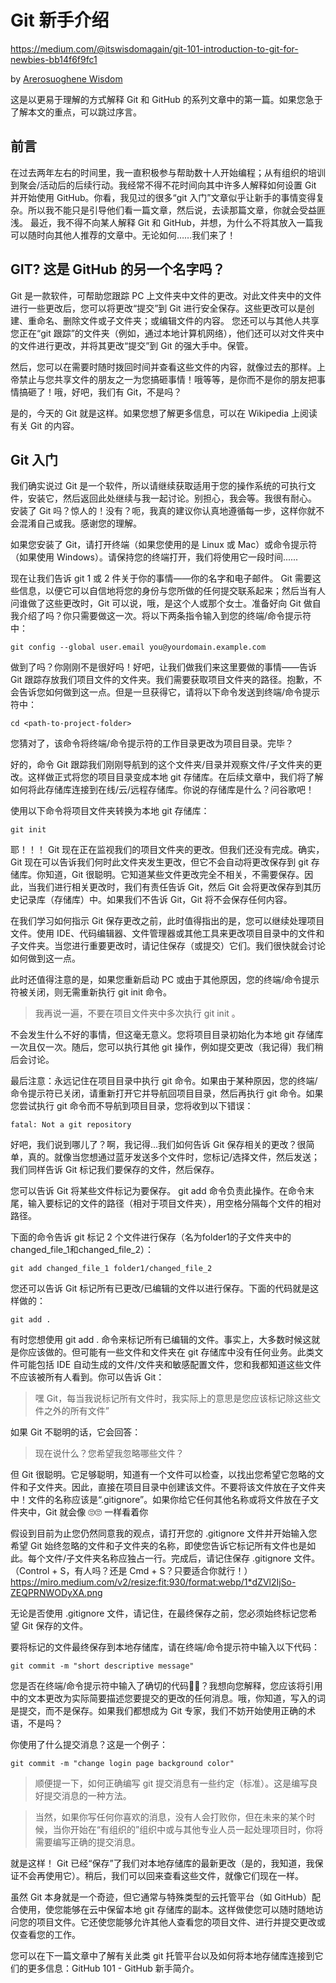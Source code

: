 # Git 新手介绍

<https://medium.com/@itswisdomagain/git-101-introduction-to-git-for-newbies-bb14f6f9fc1>

by [Arerosuoghene Wisdom](https://medium.com/@itswisdomagain)

这是以更易于理解的方式解释 Git 和 GitHub 的系列文章中的第一篇。如果您急于了解本文的重点，可以跳过序言。

## 前言

在过去两年左右的时间里，我一直积极参与帮助数十人开始编程；从有组织的培训到聚会/活动后的后续行动。我经常不得不花时间向其中许多人解释如何设置 Git 并开始使用 GitHub。你看，我见过的很多“git 入门”文章似乎让新手的事情变得复杂。所以我不能只是引导他们看一篇文章，然后说，去读那篇文章，你就会受益匪浅。
最近，我不得不向某人解释 Git 和 GitHub，并想，为什么不将其放入一篇我可以随时向其他人推荐的文章中。无论如何……我们来了！

## GIT? 这是 GitHub 的另一个名字吗？

Git 是一款软件，可帮助您跟踪 PC 上文件夹中文件的更改。对此文件夹中的文件进行一些更改后，您可以将更改“提交”到 Git 进行安全保存。这些更改可以是创建、重命名、删除文件或子文件夹；或编辑文件的内容。
您还可以与其他人共享您正在“git 跟踪”的文件夹（例如，通过本地计算机网络），他们还可以对文件夹中的文件进行更改，并将其更改“提交”到 Git 的强大手中。保管。

然后，您可以在需要时随时拨回时间并查看这些文件的内容，就像过去的那样。上帝禁止与您共享文件的朋友之一为您搞砸事情！哦等等，是你而不是你的朋友把事情搞砸了！哦，好吧，我们有 Git，不是吗？

是的，今天的 Git 就是这样。如果您想了解更多信息，可以在 Wikipedia 上阅读有关 Git 的内容。

## Git 入门

我们确实说过 Git 是一个软件，所以请继续获取适用于您的操作系统的可执行文件，安装它，然后返回此处继续与我一起讨论。别担心，我会等。我很有耐心。
安装了 Git 吗？惊人的！没有？呃，我真的建议你认真地遵循每一步，这样你就不会混淆自己或我。感谢您的理解。

如果您安装了 Git，请打开终端（如果您使用的是 Linux 或 Mac）或命令提示符（如果使用 Windows）。请保持您的终端打开，我们将使用它一段时间......

现在让我们告诉 git 1 或 2 件关于你的事情——你的名字和电子邮件。 Git 需要这些信息，以便它可以自信地将您的身份与您所做的任何提交联系起来；然后当有人问谁做了这些更改时，Git 可以说，哦，是这个人或那个女士。准备好向 Git 做自我介绍了吗？你只需要做这一次。将以下两条指令输入到您的终端/命令提示符中：

``` git config --global user.name “Your Name Comes Here”
git config --global user.email you@yourdomain.example.com
```

做到了吗？你刚刚不是很好吗！好吧，让我们做我们来这里要做的事情——告诉 Git 跟踪存放我们项目文件的文件夹。我们需要获取项目文件夹的路径。抱歉，不会告诉您如何做到这一点。但是一旦获得它，请将以下命令发送到终端/命令提示符中：

```
cd <path-to-project-folder>
```

您猜对了，该命令将终端/命令提示符的工作目录更改为项目目录。完毕？

好的，命令 Git 跟踪我们刚刚导航到的这个文件夹/目录并观察文件/子文件夹的更改。这样做正式将您的项目目录变成本地 git 存储库。在后续文章中，我们将了解如何将此存储库连接到在线/云/远程存储库。你说的存储库是什么？问谷歌吧！

使用以下命令将项目文件夹转换为本地 git 存储库：

```
git init
```

耶！！！ Git 现在正在监视我们的项目文件夹的更改。但我们还没有完成。确实，Git 现在可以告诉我们何时此文件夹发生更改，但它不会自动将更改保存到 git 存储库。你知道，Git 很聪明。它知道某些文件更改完全不相关，不需要保存。因此，当我们进行相关更改时，我们有责任告诉 Git，然后 Git 会将更改保存到其历史记录库（存储库）中。如果我们不告诉 Git，Git 将不会保存任何内容。

在我们学习如何指示 Git 保存更改之前，此时值得指出的是，您可以继续处理项目文件。使用 IDE、代码编辑器、文件管理器或其他工具来更改项目目录中的文件和子文件夹。当您进行重要更改时，请记住保存（或提交）它们。我们很快就会讨论如何做到这一点。

此时还值得注意的是，如果您重新启动 PC 或由于其他原因，您的终端/命令提示符被关闭，则无需重新执行 git init 命令。

> 我再说一遍，不要在项目文件夹中多次执行 git init 。

不会发生什么不好的事情，但这毫无意义。您将项目目录初始化为本地 git 存储库一次且仅一次。随后，您可以执行其他 git 操作，例如提交更改（我记得）我们稍后会讨论。

最后注意：永远记住在项目目录中执行 git 命令。如果由于某种原因，您的终端/命令提示符已关闭，请重新打开它并导航回项目目录，然后再执行 git 命令。如果您尝试执行 git 命令而不导航到项目目录，您将收到以下错误：

```
fatal: Not a git repository
```

好吧，我们说到哪儿了？啊，我记得...我们如何告诉 Git 保存相关的更改？很简单，真的。就像当您想通过蓝牙发送多个文件时，您标记/选择文件，然后发送；我们同样告诉 Git 标记我们要保存的文件，然后保存。

您可以告诉 Git 将某些文件标记为要保存。 git add 命令负责此操作。在命令末尾，输入要标记的文件的路径（相对于项目文件夹），用空格分隔每个文件的相对路径。

下面的命令告诉 git 标记 2 个文件进行保存（名为folder1的子文件夹中的changed_file_1和changed_file_2）：

```
git add changed_file_1 folder1/changed_file_2
```

您还可以告诉 Git 标记所有已更改/已编辑的文件以进行保存。下面的代码就是这样做的：

```
git add .
```

有时您想使用 git add . 命令来标记所有已编辑的文件。事实上，大多数时候这就是你应该做的。但可能有一些文件和文件夹在 git 存储库中没有任何业务。此类文件可能包括 IDE 自动生成的文件/文件夹和敏感配置文件，您和我都知道这些文件不应该被所有人看到。你可以告诉 Git：

> 嘿 Git，每当我说标记所有文件时，我实际上的意思是您应该标记除这些文件之外的所有文件”

如果 Git 不聪明的话，它会回答：

> 现在说什么？您希望我忽略哪些文件？

但 Git 很聪明。它足够聪明，知道有一个文件可以检查，以找出您希望它忽略的文件和子文件夹。因此，直接在项目目录中创建该文件。不要将该文件放在子文件夹中！文件的名称应该是“.gitignore”。如果你给它任何其他名称或将文件放在子文件夹中，Git 就会像 🙄🙄 一样看着你

假设到目前为止您仍然同意我的观点，请打开您的 .gitignore 文件并开始输入您希望 Git 始终忽略的文件和子文件夹的名称，即使您告诉它标记所有文件也是如此。每个文件/子文件夹名称应独占一行。完成后，请记住保存 .gitignore 文件。 （Control + S，有人吗？还是 Cmd + S？只要适合你就行！）
<https://miro.medium.com/v2/resize:fit:930/format:webp/1*dZVl2IjSo-ZEQPRNWODyXA.png>

无论是否使用 .gitignore 文件，请记住，在最终保存之前，您必须始终标记您希望 Git 保存的文件。

要将标记的文件最终保存到本地存储库，请在终端/命令提示符中输入以下代码：

```
git commit -m "short descriptive message"
```

您是否在终端/命令提示符中输入了确切的代码🤦‍♂️？我想向您解释，您应该将引用中的文本更改为实际简要描述您要提交的更改的任何消息。哦，你知道，写入的词是提交，而不是保存。如果我们都想成为 Git 专家，我们不妨开始使用正确的术语，不是吗？

你使用了什么提交消息？这是一个例子：

```
git commit -m "change login page background color"
```

> 顺便提一下，如何正确编写 git 提交消息有一些约定（标准）。这是编写良好提交消息的一种方法。

> 当然，如果你写任何你喜欢的消息，没有人会打败你，但在未来的某个时候，当你开始在“有组织的”组织中或与其他专业人员一起处理项目时，你将需要编写正确的提交消息。

就是这样！ Git 已经“保存”了我们对本地存储库的最新更改（是的，我知道，我保证不会再使用它）。稍后，我们可以回来查看这些文件，就像它们现在一样。

虽然 Git 本身就是一个奇迹，但它通常与特殊类型的云托管平台（如 GitHub）配合使用，使您能够在云中保留本地 git 存储库的副本。这样做使您可以随时随地访问您的项目文件。它还使您能够允许其他人查看您的项目文件、进行并提交更改或仅查看您的工作。

您可以在下一篇文章中了解有关此类 git 托管平台以及如何将本地存储库连接到它们的更多信息：GitHub 101 - GitHub 新手简介。
